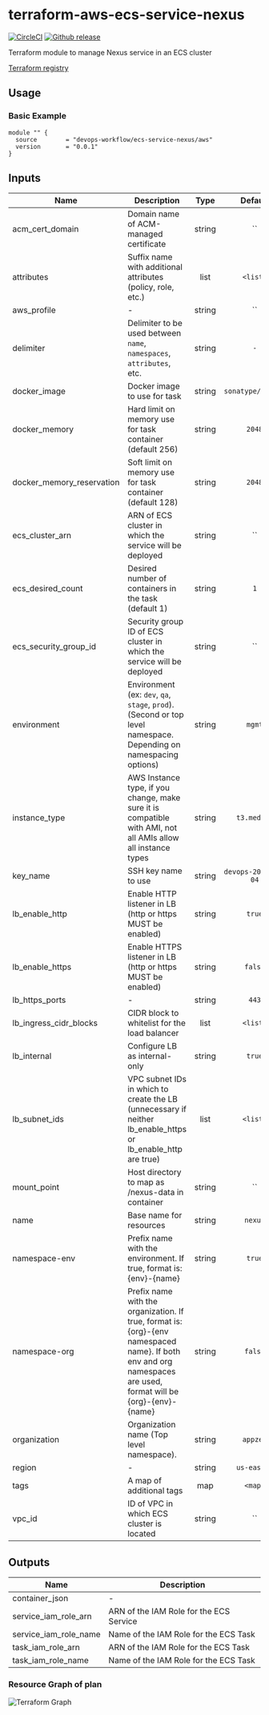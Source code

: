 # terraform-aws-ecs-service-nexus

[![CircleCI](https://circleci.com/gh/devops-workflow/terraform-aws-ecs-service-nexus.svg?style=svg)](https://circleci.com/gh/devops-workflow/terraform-aws-ecs-service-nexus)
[![Github release](https://img.shields.io/github/release/devops-workflow/terraform-aws-ecs-service-nexus.svg)](https://github.com/devops-workflow/terraform-aws-ecs-service-nexus/releases)

Terraform module to manage Nexus service in an ECS cluster

[Terraform registry](https://registry.terraform.io/modules/devops-workflow/ecs-service-nexus/aws)

## Usage

### Basic Example

```hcl
module "" {
  source        = "devops-workflow/ecs-service-nexus/aws"
  version       = "0.0.1"
}
```

<!-- BEGINNING OF PRE-COMMIT-TERRAFORM DOCS HOOK -->
## Inputs

| Name | Description | Type | Default | Required |
|------|-------------|:----:|:-----:|:-----:|
| acm\_cert\_domain | Domain name of ACM-managed certificate | string | `` | no |
| attributes | Suffix name with additional attributes (policy, role, etc.) | list | `<list>` | no |
| aws\_profile | - | string | `` | no |
| delimiter | Delimiter to be used between `name`, `namespaces`, `attributes`, etc. | string | `-` | no |
| docker\_image | Docker image to use for task | string | `sonatype/nexus3` | no |
| docker\_memory | Hard limit on memory use for task container (default 256) | string | `2048` | no |
| docker\_memory\_reservation | Soft limit on memory use for task container (default 128) | string | `2048` | no |
| ecs\_cluster\_arn | ARN of ECS cluster in which the service will be deployed | string | `` | no |
| ecs\_desired\_count | Desired number of containers in the task (default 1) | string | `1` | no |
| ecs\_security\_group\_id | Security group ID of ECS cluster in which the service will be deployed | string | `` | no |
| environment | Environment (ex: `dev`, `qa`, `stage`, `prod`). (Second or top level namespace. Depending on namespacing options) | string | `mgmt` | no |
| instance\_type | AWS Instance type, if you change, make sure it is compatible with AMI, not all AMIs allow all instance types | string | `t3.medium` | no |
| key\_name | SSH key name to use | string | `devops-2018-12-04` | no |
| lb\_enable\_http | Enable HTTP listener in LB (http or https MUST be enabled) | string | `true` | no |
| lb\_enable\_https | Enable HTTPS listener in LB (http or https MUST be enabled) | string | `false` | no |
| lb\_https\_ports | - | string | `443` | no |
| lb\_ingress\_cidr\_blocks | CIDR block to whitelist for the load balancer | list | `<list>` | no |
| lb\_internal | Configure LB as internal-only | string | `true` | no |
| lb\_subnet\_ids | VPC subnet IDs in which to create the LB (unnecessary if neither lb_enable_https or lb_enable_http are true) | list | `<list>` | no |
| mount\_point | Host directory to map as /nexus-data in container | string | `` | no |
| name | Base name for resources | string | `nexus` | no |
| namespace-env | Prefix name with the environment. If true, format is: {env}-{name} | string | `true` | no |
| namespace-org | Prefix name with the organization. If true, format is: {org}-{env namespaced name}. If both env and org namespaces are used, format will be {org}-{env}-{name} | string | `false` | no |
| organization | Organization name (Top level namespace). | string | `appzen` | no |
| region | - | string | `us-east-1` | no |
| tags | A map of additional tags | map | `<map>` | no |
| vpc\_id | ID of VPC in which ECS cluster is located | string | `` | no |

## Outputs

| Name | Description |
|------|-------------|
| container\_json | - |
| service\_iam\_role\_arn | ARN of the IAM Role for the ECS Service |
| service\_iam\_role\_name | Name of the IAM Role for the ECS Task |
| task\_iam\_role\_arn | ARN of the IAM Role for the ECS Task |
| task\_iam\_role\_name | Name of the IAM Role for the ECS Task |

<!-- END OF PRE-COMMIT-TERRAFORM DOCS HOOK -->
<!-- BEGINNING OF PRE-COMMIT-TERRAFORM GRAPH HOOK -->

### Resource Graph of plan

![Terraform Graph](resource-plan-graph.png)
<!-- END OF PRE-COMMIT-TERRAFORM GRAPH HOOK -->
